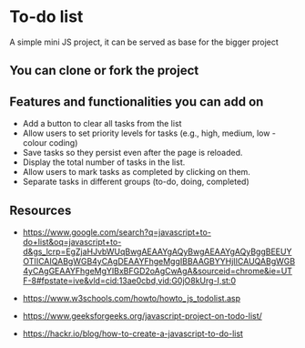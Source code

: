# To-do list
A simple mini JS project, it can be served as base for the bigger project

## You can clone or fork the project


## Features and functionalities you can add on
* Add a button to clear all tasks from the list
* Allow users to set priority levels for tasks (e.g., high, medium, low -colour coding)
* Save tasks so they persist even after the page is reloaded.
* Display the total number of tasks in the list.
* Allow users to mark tasks as completed by clicking on them.
* Separate tasks in different groups (to-do, doing, completed) 


## Resources
* https://www.google.com/search?q=javascript+to-do+list&oq=javascript+to-d&gs_lcrp=EgZjaHJvbWUqBwgAEAAYgAQyBwgAEAAYgAQyBggBEEUYOTIICAIQABgWGB4yCAgDEAAYFhgeMggIBBAAGBYYHjIICAUQABgWGB4yCAgGEAAYFhgeMgYIBxBFGD2oAgCwAgA&sourceid=chrome&ie=UTF-8#fpstate=ive&vld=cid:13ae0cbd,vid:G0jO8kUrg-I,st:0

* https://www.w3schools.com/howto/howto_js_todolist.asp

* https://www.geeksforgeeks.org/javascript-project-on-todo-list/

* https://hackr.io/blog/how-to-create-a-javascript-to-do-list
